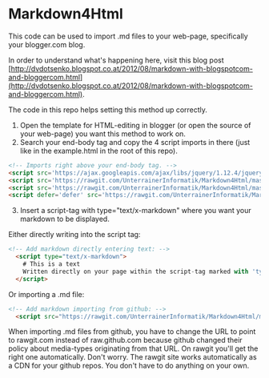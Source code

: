 # Markdown4Html
This code can be used to import .md files to your web-page, specifically your blogger.com blog.

In order to understand what's happening here, visit this blog post [http://dvdotsenko.blogspot.co.at/2012/08/markdown-with-blogspotcom-and-bloggercom.html](http://dvdotsenko.blogspot.co.at/2012/08/markdown-with-blogspotcom-and-bloggercom.html).

The code in this repo helps setting this method up correctly.

1. Open the template for HTML-editing in blogger (or open the source of your web-page) you want this method to work on.
2. Search your end-body tag and copy the 4 script imports in there (just like in the example.html in the root of this repo).
```html
<!-- Imports right above your end-body tag. -->
<script src='https://ajax.googleapis.com/ajax/libs/jquery/1.12.4/jquery.min.js' type='text/javascript'/>
<script src='https://rawgit.com/UnterrainerInformatik/Markdown4Html/master/libs/markdown.min.js' type='text/javascript'/>
<script src='https://rawgit.com/UnterrainerInformatik/Markdown4Html/master/libs/script.js' type='text/javascript'/>
<script defer='defer' src='https://rawgit.com/UnterrainerInformatik/Markdown4Html/master/libs/prettify.js' type='text/javascript'/>
```
3. Insert a script-tag with type="text/x-markdown" where you want your markdown to be displayed.

Either directly writing into the script tag:
```html
<!-- Add markdown directly entering text: -->
  <script type="text/x-markdown">
    # This is a text
    Written directly on your page within the script-tag marked with 'type="text/x-markdown"'.
  </script>
```
Or importing a .md file:
```html
<!-- Add markdown importing from github: -->  
  <script src="https://rawgit.com/UnterrainerInformatik/Markdown4Html/master/testImportFile.md" type="text/x-markdown"></script>
```

When importing .md files from github, you have to change the URL to point to rawgit.com instead of raw.github.com because github changed their policy about media-types originating from that URL. On rawgit you'll get the right one automatically.
Don't worry. The rawgit site works automatically as a CDN for your github repos. You don't have to do anything on your own.
